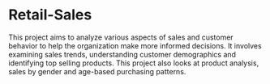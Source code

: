 # Retail-Sales
This project aims to analyze various aspects of sales and customer behavior to help the organization make more informed decisions. It involves examining sales trends, understanding customer demographics and identifying top selling products. This project also looks at product analysis, sales by gender and age-based purchasing patterns. 
